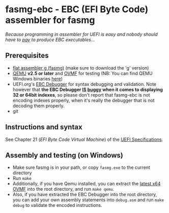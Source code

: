 fasmg-ebc - EBC (EFI Byte Code) assembler for fasmg
===================================================

_Because programming in assembler for UEFI is easy and nobody should have to
[pay](https://software.intel.com/en-us/articles/intel-c-compiler-for-efi-byte-code-purchase)
to produce EBC executables..._

## Prerequisites

* [flat assembler g (fasmg)](http://flatassembler.net/download.php) (make sure
  to download the 'g' version)
* [QEMU](http://www.qemu.org) __v2.5 or later__ and [OVMF](http://www.tianocore.org/ovmf/) for testing
  (NB: You can find QEMU Windows binaries [here](https://qemu.weilnetz.de/w64/))
* UEFI.org's [EBC Debugger](http://www.uefi.org/node/550) for syntax debugging and validation.
  Note however that __the EBC Debugger [IS](https://github.com/tianocore/edk/blob/master/Sample/Universal/Ebc/Dxe/EbcDebugger/EdbDisasmSupport.c#L191)
  [buggy](https://github.com/tianocore/edk/blob/master/Sample/Universal/Ebc/Dxe/EbcDebugger/EdbDisasmSupport.c#L228)
  when it comes to displaying 32 or 64bit indexes__, so please don't report that fasmg-ebc is not
  encoding indexes properly, when it's really the debugger that is not decoding them properly.
* git

## Instructions and syntax

See Chapter 21 (_EFI Byte Code Virtual Machine_) of the [UEFI Specifications](http://www.uefi.org/sites/default/files/resources/UEFI%20Spec%202_6.pdf#page=1001).

## Assembly and testing (on Windows)

* Make sure fasmg is in your path, or copy `fasmg.exe` to the current directory
* Run `make`
* Additionally, if you have Qemu installed, you can extract the [latest x64 OVMF](http://www.tianocore.org/ovmf/)
  into the root directory, and run `make qemu`.
* Also, if you have extracted the EBC Debugger into the root directory, you can add your own assembly
  statements into `debug.asm` and run `make debug` to validate the encoded instructions.
